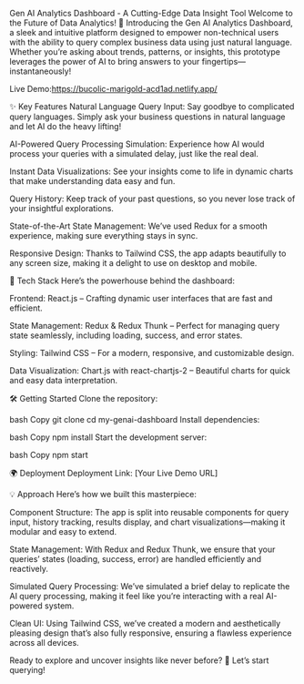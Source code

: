 Gen AI Analytics Dashboard - A Cutting-Edge Data Insight Tool
Welcome to the Future of Data Analytics! 🚀
Introducing the Gen AI Analytics Dashboard, a sleek and intuitive platform designed to empower non-technical users with the ability to query complex business data using just natural language. Whether you’re asking about trends, patterns, or insights, this prototype leverages the power of AI to bring answers to your fingertips—instantaneously!

Live Demo:https://bucolic-marigold-acd1ad.netlify.app/

✨ Key Features
Natural Language Query Input: Say goodbye to complicated query languages. Simply ask your business questions in natural language and let AI do the heavy lifting!

AI-Powered Query Processing Simulation: Experience how AI would process your queries with a simulated delay, just like the real deal.

Instant Data Visualizations: See your insights come to life in dynamic charts that make understanding data easy and fun.

Query History: Keep track of your past questions, so you never lose track of your insightful explorations.

State-of-the-Art State Management: We’ve used Redux for a smooth experience, making sure everything stays in sync.

Responsive Design: Thanks to Tailwind CSS, the app adapts beautifully to any screen size, making it a delight to use on desktop and mobile.

🚀 Tech Stack
Here’s the powerhouse behind the dashboard:

Frontend: React.js – Crafting dynamic user interfaces that are fast and efficient.

State Management: Redux & Redux Thunk – Perfect for managing query state seamlessly, including loading, success, and error states.

Styling: Tailwind CSS – For a modern, responsive, and customizable design.

Data Visualization: Chart.js with react-chartjs-2 – Beautiful charts for quick and easy data interpretation.

🛠 Getting Started
Clone the repository:

bash
Copy
git clone <repository-link>
cd my-genai-dashboard
Install dependencies:

bash
Copy
npm install
Start the development server:

bash
Copy
npm start

🌍 Deployment
Deployment Link: [Your Live Demo URL]

💡 Approach
Here’s how we built this masterpiece:

Component Structure: The app is split into reusable components for query input, history tracking, results display, and chart visualizations—making it modular and easy to extend.

State Management: With Redux and Redux Thunk, we ensure that your queries’ states (loading, success, error) are handled efficiently and reactively.

Simulated Query Processing: We’ve simulated a brief delay to replicate the AI query processing, making it feel like you’re interacting with a real AI-powered system.

Clean UI: Using Tailwind CSS, we’ve created a modern and aesthetically pleasing design that’s also fully responsive, ensuring a flawless experience across all devices.

Ready to explore and uncover insights like never before? 🎉 Let’s start querying!








